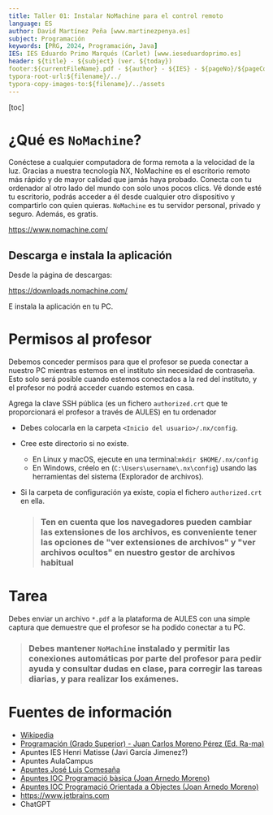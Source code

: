 ```yaml
---
title: Taller 01: Instalar NoMachine para el control remoto
language: ES
author: David Martínez Peña [www.martinezpenya.es]
subject: Programación
keywords: [PRG, 2024, Programación, Java]
IES: IES Eduardo Primo Marqués (Carlet) [www.ieseduardoprimo.es]
header: ${title} - ${subject} (ver. ${today}) 
footer:${currentFileName}.pdf - ${author} - ${IES} - ${pageNo}/${pageCount}
typora-root-url:${filename}/../
typora-copy-images-to:${filename}/../assets
---
```

[toc]
# ¿Qué es `NoMachine`?

Conéctese a cualquier computadora de forma remota a la velocidad de la luz. Gracias a nuestra tecnología NX, NoMachine es el escritorio remoto más rápido y de mayor calidad que jamás haya probado. Conecta con tu ordenador al otro lado del mundo con solo unos pocos clics. Vé donde esté tu escritorio, podrás acceder a él desde cualquier otro dispositivo y compartirlo con quien quieras. `NoMachine` es tu servidor personal, privado y seguro. Además, es gratis.

https://www.nomachine.com/

## Descarga e instala la aplicación

Desde la página de descargas:

https://downloads.nomachine.com/

E instala la aplicación en tu PC.

# Permisos al profesor

Debemos conceder permisos para que el profesor se pueda conectar a nuestro PC mientras estemos en el instituto sin necesidad de contraseña. Esto solo será posible cuando estemos conectados a la red del instituto, y el profesor no podrá acceder cuando estemos en casa.

Agrega la clave SSH pública (es un fichero `authorized.crt` que te proporcionará el profesor a través de AULES) en tu ordenador

- Debes colocarla en la carpeta `<Inicio del usuario>/.nx/config`.

- Cree este directorio si no existe.
  - En Linux y macOS, ejecute en una terminal:`mkdir $HOME/.nx/config`
  - En Windows, créelo en (`C:\Users\username\.nx\config`) usando las herramientas del sistema (Explorador de archivos).

- Si la carpeta de configuración ya existe, copia el fichero `authorized.crt` en ella.

  > ### Ten en cuenta que los navegadores pueden cambiar las extensiones de los archivos, es conveniente tener las opciones de "ver extensiones de archivos" y "ver archivos ocultos" en nuestro gestor de archivos habitual

# Tarea

Debes enviar un archivo `*.pdf` a la plataforma de AULES con una simple captura que demuestre que el profesor se ha podido conectar a tu PC.

> ### Debes mantener `NoMachine` instalado y permitir las conexiones automáticas por parte del profesor para pedir ayuda y consultar dudas en clase, para corregir las tareas diarias, y para realizar los exámenes.

# Fuentes de información

- [Wikipedia](https://es.wikipedia.org)
- [Programación (Grado Superior) - Juan Carlos Moreno Pérez (Ed. Ra-ma)](https://www.ra-ma.es/libro/programacion-grado-superior_48302/)
- Apuntes IES Henri Matisse (Javi García Jimenez?)
- Apuntes AulaCampus
- [Apuntes José Luis Comesaña](https://www.sitiolibre.com/)
- [Apuntes IOC Programació bàsica (Joan Arnedo Moreno)](https://ioc.xtec.cat/materials/FP/Recursos/fp_asx_m03_/web/fp_asx_m03_htmlindex/index.html)
- [Apuntes IOC Programació Orientada a Objectes (Joan Arnedo Moreno)](https://ioc.xtec.cat/materials/FP/Recursos/fp_dam_m03_/web/fp_dam_m03_htmlindex/index.html)
- https://www.jetbrains.com
- ChatGPT

